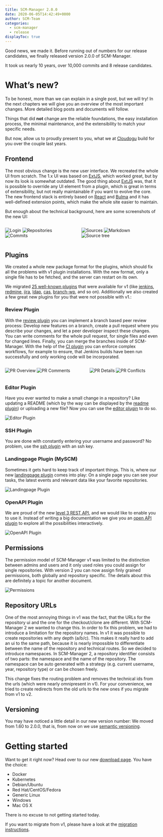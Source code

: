 ```yaml
---
title: SCM-Manager 2.0.0
date: 2020-06-05T14:42:49+0000
author: SCM-Team
categories:
  - scm-manager
  - release
displayToc: true
---
```


Good news, we made it. Before running out of numbers for our release candidates, we finally released version 2.0.0 of SCM-Manager. 

It took us nearly 10 years, over 10,000 commits and 8 release candidates.

# What’s new?

To be honest, more than we can explain in a single post, but we will try! In the next chapters we will give you an overview of the most important changes. More detailed blog posts and documents will follow.

Things that did **not** change are the reliable foundations, the easy installation process, the minimal maintenance, and the extensibility to match your specific needs.

But now, allow us to proudly present to you, what we at [Cloudogu](https://cloudogu.com/) build for you over the couple last years.

## Frontend

The most obvious change is the new user interface. We recreated the whole UI from scratch. The 1.x UI was based on [ExtJS](https://www.sencha.com/products/extjs/), which worked great, but by now its look is somewhat outdated. The good thing about [ExtJS](https://www.sencha.com/products/extjs/) was, that it is possible to override any UI element from a plugin, which is great in terms of extensibility, but not really maintainable if you want to evolve the core. The new frontend stack is entirely based on [React](https://reactjs.org/) and [Bulma](https://bulma.io/) and it has well-defined extension points, which make the whole site easier to maintain.

But enough about the technical background, here are some screenshots of the new UI:

<div class="columns blog-image-list">
<div class="column">

![Login](assets/login.png)
![Repositories](assets/repositories.png)
![Commits](assets/commits.png)

</div>
<div class="column">

![Sources](assets/sources.png)
![Markdown](assets/markdown.png)
![Source tree](assets/tree.png)

</div>
</div>

## Plugins

We created a whole new package format for the plugins, which should fix all the problems with v1 plugin installations. With the new format, only a single file has to be fetched, and the server can restart on its own.

We migrated [25 well-known plugins](/plugins/) that were available for v1 (like [jenkins](/plugins/scm-jenkins-plugin/), [redmine](/plugins/scm-redmine-plugin/), [jira](/plugins/scm-jira-plugin/), [ldap](/plugins/scm-ldap-plugin/), [cas](/plugins/scm-cas-plugin/), [branch-wp](/plugins/scm-branchwp-plugin/), and so on). Additionally we also created a few great new plugins for you that were not possible with v1.:

### Review Plugin

With the [review plugin](/plugins/scm-review-plugin/) you can implement a branch based peer review process: Develop new features on a branch, create a pull request where you describe your changes, and let a peer developer inspect these changes. You can write comments for the whole pull request, for single files and even for changed lines. Finally, you can merge the branches inside of SCM-Manager. With the help of the [CI plugin](/plugins/scm-ci-plugin) you can enforce complex workflows, for example to ensure, that Jenkins builds have been run successfully and only working code will be incorporated.

<div class="columns blog-image-list">
<div class="column">

![PR Overview](assets/review-overview.png)
![PR Comments](assets/review-inline-comments.png)

</div>
<div class="column">

![PR Details](assets/review-detail.png)
![PR Conflicts](assets/review-conflicts.png)

</div>
</div>

### Editor Plugin

Have you ever wanted to make a small change in a repository? Like updating a README (which by the way can be displayed by the [readme plugin](/plugins/scm-readme-plugin)) or uploading a new file? Now you can use the [editor plugin](/plugins/scm-editor-plugin) to do so.

![Editor Plugin](assets/editor-plugin.png)

### SSH Plugin

You are done with constantly entering your username and password? No problem, use the [ssh plugin](/plugins/scm-ssh-plugin) with an ssh key.

### Landingpage Plugin (MySCM)

Sometimes it gets hard to keep track of important things. This is, where our new [landingpage plugin](/plugins/scm-landingpage-plugin) comes into play: On a single page you can see your tasks, the latest events and relevant data like your favorite repositories.

![Landingpage Plugin](assets/landingpage.png)


### OpenAPI Plugin

We are proud of the new [level 3 REST API](https://martinfowler.com/articles/richardsonMaturityModel.html), and we would like to enable you to use it. Instead of writing a big documentation we give you an [open API plugin](/plugins/scm-openapi-plugin) to explore all the possibilities interactively.

![OpenAPI Plugin](assets/openapi.png)

## Permissions

The permission model of SCM-Manager v1 was limited to the distinction between admins and users and it only used roles you could assign for single repositories. With version 2 you can now assign finly grained permissions, both globally and repository specific. The details about this are definitely a topic for another document.

![Permissions](assets/permissions.png)

## Repository URLs

One of the most annoying things in v1 was the fact, that the URLs for the repository ui and the one for the checkout/clone are different. With SCM-Manager 2 we wanted to change this. In order to fix this problem, we had to introduce a limitation for the repository names. In v1 it was possible to create repositories with any depth (a/b/c). This makes it really hard to add an ui to the same path, because it is nearly impossible to differentiate between the name of the repository and technical routes. So we decided to introduce namespaces. In SCM-Manager 2, a repository identifier consists of two parts: the namespace and the name of the repository. The namespace can be auto generated with a strategy (e.g. current username, year, repository type) or can be chosen freely.

This change fixes the routing problem and removes the technical ids from the urls (which were nearly omnipresent in v1). For your convenience, we tried to create redirects from the old urls to the new ones if you migrate from v1 to v2.

## Versioning

You may have noticed a little detail in our new version number: We moved from 1.60 to 2.0.0, that is, from now on we use [semantic versioning](https://semver.org/).

# Getting started

Want to get it right now? Head over to our new [download page](/download/2.0.0/). You have the choice:

* Docker
* Kubernetes
* Debian/Ubuntu
* Red Hat/CentOS/Fedora
* Generic Linux
* Windows
* Mac OS X

There is no excuse to not getting started today.

If you want to migrate from v1, please have a look at the [migration instructions](/docs/2.0.x/en/migrate-scm-manager-from-v1/).
